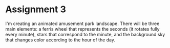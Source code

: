 # Assignment 3

I'm creating an animated amusement park landscape. There will be three main elements: a ferris wheel that represents the seconds (it rotates fully every minute), stars that correspond to the minute, and the background sky that changes color according to the hour of the day.
